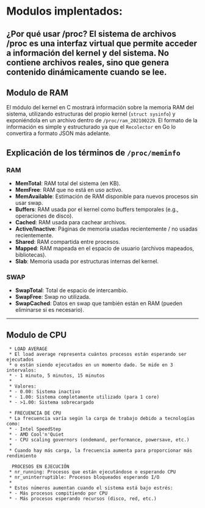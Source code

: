 # Modulos implentados:

¿Por qué usar /proc?
El sistema de archivos /proc es una interfaz virtual que permite acceder a información del kernel y del sistema. No contiene archivos reales, sino que genera contenido dinámicamente cuando se lee.
---

## Modulo de RAM

El módulo del kernel en C mostrará información sobre la memoria RAM del sistema, utilizando estructuras del propio kernel (`struct sysinfo`) y exponiéndola en un archivo dentro de `/proc/ram_202100229`. 
El formato de la información es simple y estructurado ya que el `Recolector` en Go lo convertira a formato JSON más adelante.

## Explicación de los términos de `/proc/meminfo`

### RAM

* **MemTotal**: RAM total del sistema (en KB).
* **MemFree**: RAM que no está en uso activo.
* **MemAvailable**: Estimación de RAM disponible para nuevos procesos sin usar swap.
* **Buffers**: RAM usada por el kernel como buffers temporales (e.g., operaciones de disco).
* **Cached**: RAM usada para cachear archivos.
* **Active/Inactive**: Páginas de memoria usadas recientemente / no usadas recientemente.
* **Shared**: RAM compartida entre procesos.
* **Mapped**: RAM mapeada en el espacio de usuario (archivos mapeados, bibliotecas).
* **Slab**: Memoria usada por estructuras internas del kernel.

### SWAP

* **SwapTotal**: Total de espacio de intercambio.
* **SwapFree**: Swap no utilizada.
* **SwapCached**: Datos en swap que también están en RAM (pueden eliminarse si es necesario).

---

## Modulo de CPU


     * LOAD AVERAGE
     * El load average representa cuántos procesos están esperando ser ejecutados
     * o están siendo ejecutados en un momento dado. Se mide en 3 intervalos:
     * - 1 minuto, 5 minutos, 15 minutos
     * 
     * Valores:
     * - 0.00: Sistema inactivo
     * - 1.00: Sistema completamente utilizado (para 1 core)
     * - >1.00: Sistema sobrecargado

     * FRECUENCIA DE CPU
     * La frecuencia varía según la carga de trabajo debido a tecnologías como:
     * - Intel SpeedStep
     * - AMD Cool'n'Quiet  
     * - CPU scaling governors (ondemand, performance, powersave, etc.)
     * 
     * Cuando hay más carga, la frecuencia aumenta para proporcionar más rendimiento

      PROCESOS EN EJECUCIÓN
     * nr_running: Procesos que están ejecutándose o esperando CPU
     * nr_uninterruptible: Procesos bloqueados esperando I/O
     * 
     * Estos números aumentan cuando el sistema está bajo estrés:
     * - Más procesos compitiendo por CPU
     * - Más procesos esperando recursos (disco, red, etc.)